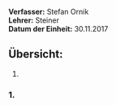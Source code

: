 **Verfasser:** Stefan Ornik   
**Lehrer:** Steiner   
**Datum der Einheit:** 30.11.2017
   
## Übersicht: 

1. 

### 1. 
